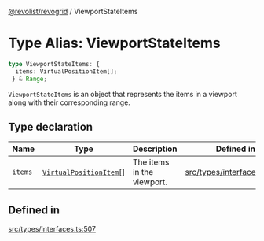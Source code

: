 [@revolist/revogrid](README.md) / ViewportStateItems

# Type Alias: ViewportStateItems

```ts
type ViewportStateItems: {
  items: VirtualPositionItem[];
 } & Range;
```

`ViewportStateItems` is an object that represents the items in a viewport
along with their corresponding range.

## Type declaration

| Name | Type | Description | Defined in |
| ------ | ------ | ------ | ------ |
| `items` | [`VirtualPositionItem`](Interface.VirtualPositionItem.md)[] | The items in the viewport. | [src/types/interfaces.ts:511](https://github.com/revolist/revogrid/blob/b237f8e2bf171382439be1d1cad91b20987b8302/src/types/interfaces.ts#L511) |

## Defined in

[src/types/interfaces.ts:507](https://github.com/revolist/revogrid/blob/b237f8e2bf171382439be1d1cad91b20987b8302/src/types/interfaces.ts#L507)
